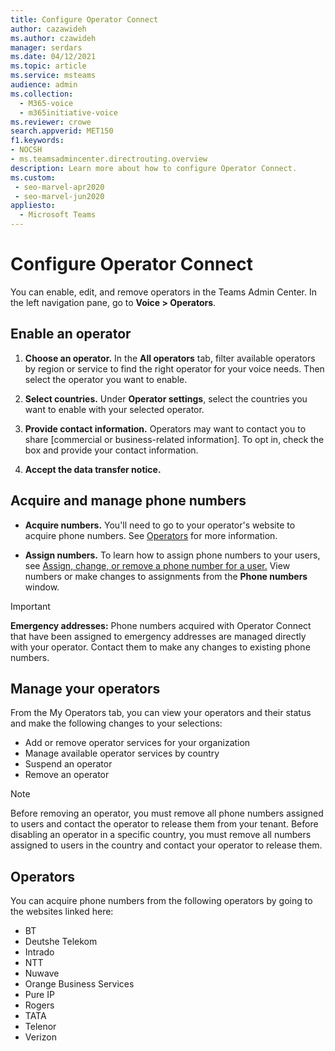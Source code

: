 ```yaml
---
title: Configure Operator Connect
author: cazawideh
ms.author: czawideh
manager: serdars
ms.date: 04/12/2021
ms.topic: article
ms.service: msteams
audience: admin
ms.collection: 
  - M365-voice
  - m365initiative-voice
ms.reviewer: crowe
search.appverid: MET150
f1.keywords:
- NOCSH
- ms.teamsadmincenter.directrouting.overview
description: Learn more about how to configure Operator Connect.
ms.custom: 
 - seo-marvel-apr2020
 - seo-marvel-jun2020
appliesto: 
  - Microsoft Teams
---
```


# Configure Operator Connect

You can enable, edit, and remove operators in the Teams Admin Center. In the left navigation pane, go to **Voice > Operators**.

## Enable an operator

1. **Choose an operator.** In the **All operators** tab, filter available operators by region or service to find the right operator for your voice needs. Then select the operator you want to enable.  

2. **Select countries.** Under **Operator settings**, select the countries you want to enable with your selected operator.

3. **Provide contact information.** Operators may want to contact you to share [commercial or business-related information]. To opt in, check the box and provide your contact information.  

4. **Accept the data transfer notice.**

## Acquire and manage phone numbers

- **Acquire numbers.** You'll need to go to your operator's website to acquire phone numbers. See [Operators](#operators) for more information.  

- **Assign numbers.** To learn how to assign phone numbers to your users, see [Assign, change, or remove a phone number for a user.](https://docs.microsoft.com/microsoftteams/assign-change-or-remove-a-phone-number-for-a-user) View numbers or make changes to assignments from the **Phone numbers** window.

>[!IMPORTANT]
>**Emergency addresses:** Phone numbers acquired with Operator Connect that have been assigned to emergency addresses  are managed directly with your operator. Contact them to make any changes to existing phone numbers.

## Manage your operators

From the My Operators tab, you can view your operators and their status and make the following changes to your selections:  

- Add or remove operator services for your organization
- Manage available operator services by country
- Suspend an operator
- Remove an operator

>[!NOTE]
>Before removing an operator, you must remove all phone numbers assigned to users and contact the operator to release them from your tenant. Before disabling an operator in a specific country, you must remove all numbers assigned to users in the country and contact your operator to release them.

## Operators

You can acquire phone numbers from the following operators by going to the websites linked here:

- BT
- Deutshe Telekom
- Intrado
- NTT
- Nuwave
- Orange Business Services
- Pure IP
- Rogers
- TATA
- Telenor
- Verizon
